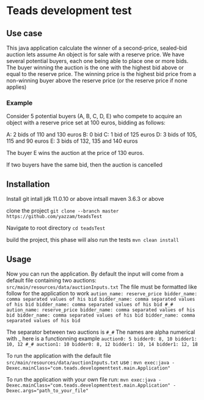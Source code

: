 # Teads development test

## Use case
This java application calculate the winner of a second-price, sealed-bid auction
lets assume
An object is for sale with a reserve price.
We have several potential buyers, each one being able to place one or more bids.
The buyer winning the auction is the one with the highest bid above or equal to the reserve price.
The winning price is the highest bid price from a non-winning buyer above the reserve price (or the reserve price if none applies)

### Example
Consider 5 potential buyers (A, B, C, D, E) who compete to acquire an object with a reserve price set at 100 euros, bidding as follows:

A: 2 bids of 110 and 130 euros
B: 0 bid
C: 1 bid of 125 euros
D: 3 bids of 105, 115 and 90 euros
E: 3 bids of 132, 135 and 140 euros

The buyer E wins the auction at the price of 130 euros.

If two buyers have the same bid, then the auction is cancelled

## Installation
Install git
intall jdk 11.0.10 or above
intsall maven 3.6.3 or above

clone the project
`git clone --branch master https://github.com/yazzam/teadsTest`

Navigate to root directory
`cd teadsTest`

build the project, this phase will also run the tests
`mvn clean install`

## Usage
Now you can run the application.
By default the input will come from a default file containing two auctions: `src/main/resources/data/auctionInputs.txt`
The file must be formatted like follow for the application to work
`aution_name: reserve_price
bidder_name: comma separated values of his bid
bidder_name: comma separated values of his bid
bidder_name: comma separated values of his bid
#_#
aution_name: reserve_price
bidder_name: comma separated values of his bid
bidder_name: comma separated values of his bid
bidder_name: comma separated values of his bid`

The separator between two auctions is `#_#`
The names are alpha numerical with _
here is a functionning example
`
auction0: 5
bidder0: 8, 10
bidder1: 10, 12
#_#
auction1: 10
bidder0: 8, 12
bidder1: 10, 14
bidder1: 12, 18
`

To run the application with the default file  `src/main/resources/data/auctionInputs.txt` use :
`mvn exec:java -Dexec.mainClass="com.teads.developmenttest.main.Application"`

To run the application with your own file run:
`mvn exec:java -Dexec.mainClass="com.teads.developmenttest.main.Application" -Dexec.args="path_to_your_file"`

